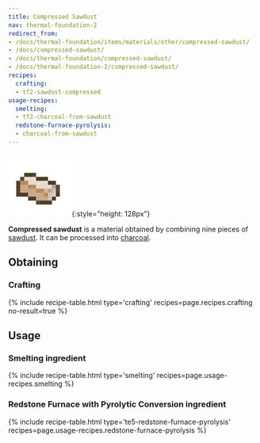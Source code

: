 ```yaml
---
title: Compressed Sawdust
nav: thermal-foundation-2
redirect_from:
- /docs/thermal-foundation/items/materials/other/compressed-sawdust/
- /docs/compressed-sawdust/
- /docs/thermal-foundation/compressed-sawdust/
- /docs/thermal-foundation-2/compressed-sawdust/
recipes:
  crafting:
  - tf2-sawdust-compressed
usage-recipes:
  smelting:
  - tf2-charcoal-from-sawdust
  redstone-furnace-pyrolysis:
  - charcoal-from-sawdust
---
```


![Compressed sawdust](/assets/images/thermal-foundation-2/sawdust-compressed.png){:style="height: 128px"}


**Compressed sawdust** is a material obtained by combining nine pieces of
[sawdust](/docs/1.12/thermal-foundation-2/sawdust/). It can be processed into
[charcoal](https://minecraft.gamepedia.com/Charcoal).


Obtaining
---------

### Crafting
{% include recipe-table.html type='crafting' recipes=page.recipes.crafting no-result=true %}


Usage
-----

### Smelting ingredient
{% include recipe-table.html type='smelting' recipes=page.usage-recipes.smelting %}

### Redstone Furnace with Pyrolytic Conversion ingredient
{% include recipe-table.html type='te5-redstone-furnace-pyrolysis' recipes=page.usage-recipes.redstone-furnace-pyrolysis %}
